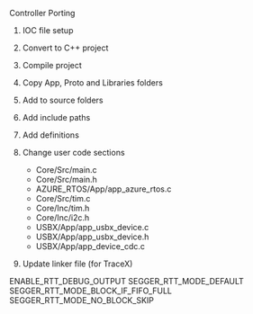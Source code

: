 Controller Porting

1. IOC file setup
2. Convert to C++ project
3. Compile project

4. Copy App, Proto and Libraries folders
5. Add to source folders
6. Add include paths
7. Add definitions
8. Change user code sections
	- Core/Src/main.c
	- Core/Src/main.h
	- AZURE_RTOS/App/app_azure_rtos.c
	- Core/Src/tim.c
	- Core/Inc/tim.h
	- Core/Inc/i2c.h
	- USBX/App/app_usbx_device.c
	- USBX/App/app_usbx_device.h
	- USBX/App/app_device_cdc.c
9. Update linker file (for TraceX)

ENABLE_RTT_DEBUG_OUTPUT
SEGGER_RTT_MODE_DEFAULT SEGGER_RTT_MODE_BLOCK_IF_FIFO_FULL
						SEGGER_RTT_MODE_NO_BLOCK_SKIP
